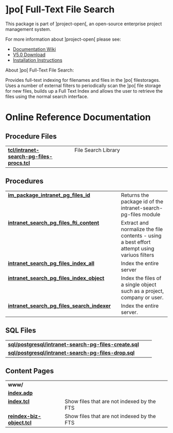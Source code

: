 # ]po[ Full-Text File Search
This package is part of ]project-open[, an open-source enterprise project management system.

For more information about ]project-open[ please see:
* [Documentation Wiki](http://www.project-open.com/en/)
* [V5.0 Download](https://sourceforge.net/projects/project-open/files/project-open/V5.0/)
* [Installation Instructions](http://www.project-open.com/en/list-installers)

About ]po[ Full-Text File Search:

<p><p><p>Provides full-text indexing for filenames and files in the ]po[ filestorages. Uses a number of external filters to periodically scan the ]po[ file storage for new files, builds up a Full Text Index and allows the user to retrieve the files using the normal search interface. 

# Online Reference Documentation

## Procedure Files

<table cellpadding="0" cellspacing="0"><tr valign="top"><td style="width:35%"><b><a href="http://www.project-open.net/api-doc/procs-file-view?version_id=98033&amp;path=packages/intranet-search-pg-files/tcl/intranet-search-pg-files-procs.tcl">tcl/intranet-search-pg-files-procs.tcl</a></b></td><td></td><td>File Search Library </td></tr></table>

## Procedures

<table cellpadding="0" cellspacing="0"><tr valign="top"><td style="width:35%"><b><a href="http://www.project-open.net/api-doc/proc-view?version_id=98033&amp;proc=im_package_intranet_pg_files_id">im_package_intranet_pg_files_id</a></b></td><td></td><td>Returns the package id of the intranet-search-pg-files module </td></tr><tr valign="top"><td style="width:35%"><b><a href="http://www.project-open.net/api-doc/proc-view?version_id=98033&amp;proc=intranet_search_pg_files_fti_content">intranet_search_pg_files_fti_content</a></b></td><td></td><td>Extract and normalize the file contents - using a best effort attempt using variuos filters </td></tr><tr valign="top"><td style="width:35%"><b><a href="http://www.project-open.net/api-doc/proc-view?version_id=98033&amp;proc=intranet_search_pg_files_index_all">intranet_search_pg_files_index_all</a></b></td><td></td><td>Index the entire server </td></tr><tr valign="top"><td style="width:35%"><b><a href="http://www.project-open.net/api-doc/proc-view?version_id=98033&amp;proc=intranet_search_pg_files_index_object">intranet_search_pg_files_index_object</a></b></td><td></td><td>Index the files of a single object such as a project, company or user. </td></tr><tr valign="top"><td style="width:35%"><b><a href="http://www.project-open.net/api-doc/proc-view?version_id=98033&amp;proc=intranet_search_pg_files_search_indexer">intranet_search_pg_files_search_indexer</a></b></td><td></td><td>Index the entire server. </td></tr></table>

## SQL Files

<table cellpadding="0" cellspacing="0"><tr valign="top"><td><b><a href="http://www.project-open.net/api-doc/display-sql?package_key=intranet-search-pg-files&amp;url=postgresql/intranet-search-pg-files-create.sql&amp;version_id=98033">sql/postgresql/intranet-search-pg-files-create.sql</a></b></td><td></td><td></td></tr><tr valign="top"><td><b><a href="http://www.project-open.net/api-doc/display-sql?package_key=intranet-search-pg-files&amp;url=postgresql/intranet-search-pg-files-drop.sql&amp;version_id=98033">sql/postgresql/intranet-search-pg-files-drop.sql</a></b></td><td></td><td></td></tr></table>

## Content Pages

<table cellpadding="0" cellspacing="0"><tr valign="top"><td><b>www/</b></td></tr><tr valign="top"><td style="width:35%"><b><a href="http://www.project-open.net/api-doc/content-page-view?version_id=98033&amp;path=packages/intranet-search-pg-files/www/index.adp">index.adp</a></b></td><td></td></tr><tr valign="top"><td style="width:35%"><b><a href="http://www.project-open.net/api-doc/content-page-view?version_id=98033&amp;path=packages/intranet-search-pg-files/www/index.tcl">index.tcl</a></b></td><td>Show files that are not indexed by the FTS</td></tr><tr valign="top"><td style="width:35%"><b><a href="http://www.project-open.net/api-doc/content-page-view?version_id=98033&amp;path=packages/intranet-search-pg-files/www/reindex-biz-object.tcl">reindex-biz-object.tcl</a></b></td><td>Show files that are not indexed by the FTS</td></tr></table>

